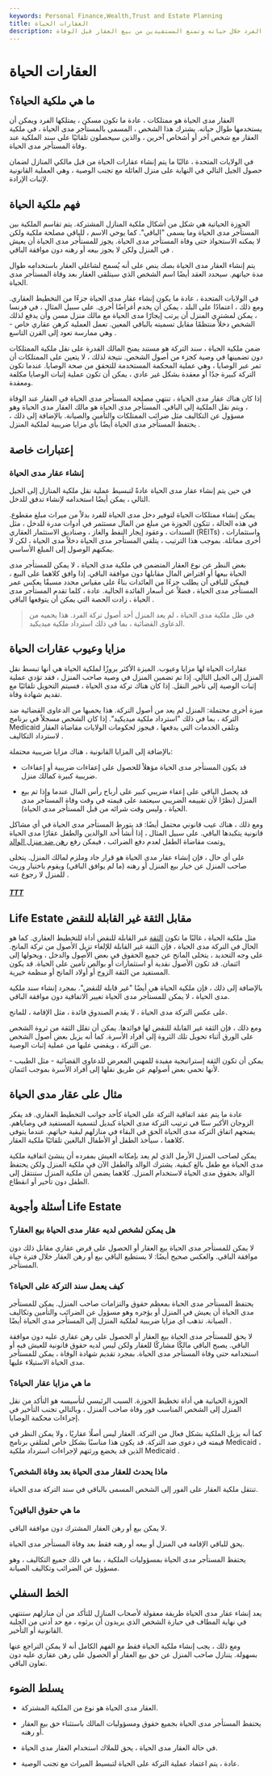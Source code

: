 ```yaml
---
keywords: Personal Finance,Wealth,Trust and Estate Planning
title: العقارات الحياة
description: تشير ملكية الحياة إلى الممتلكات التي يمتلكها الفرد خلال حياته وتمنع المستفيدين من بيع العقار قبل الوفاة.
---
```


# العقارات الحياة
## ما هي ملكية الحياة؟

العقار مدى الحياة هو ممتلكات ، عادة ما تكون مسكن ، يمتلكها الفرد ويمكن أن يستخدمها طوال حياته. يشترك هذا الشخص ، المسمى بالمستأجر مدى الحياة ، في ملكية العقار مع شخص آخر أو أشخاص آخرين ، والذين سيحصلون تلقائيًا على سند الملكية عند وفاة المستأجر مدى الحياة.

في الولايات المتحدة ، غالبًا ما يتم إنشاء عقارات الحياة من قبل مالكي المنازل لضمان حصول الجيل التالي في النهاية على منزل العائلة مع تجنب الوصية ، وهي العملية القانونية لإثبات الإرادة.

## فهم ملكية الحياة

الحوزة الحياتية هي شكل من أشكال ملكية المنازل المشتركة. يتم تقاسم الملكية بين المستأجر مدى الحياة وما يسمى "الباقي". كما يوحي الاسم ، للباقي مصلحة ملكية ولكن لا يمكنه الاستحواذ حتى وفاة المستأجر مدى الحياة. يجوز للمستأجر مدى الحياة أن يعيش في المنزل ولكن لا يجوز بيعه أو رهنه دون موافقة الباقي .

يتم إنشاء العقار مدى الحياة بصك ينص على أنه يُسمح لشاغلي العقار باستخدامه طوال مدة حياتهم. سيحدد العقد أيضًا اسم الشخص الذي سيتلقى العقار بعد وفاة المستأجر مدى الحياة.

في الولايات المتحدة ، عادة ما يكون إنشاء عقار مدى الحياة جزءًا من التخطيط العقاري. ومع ذلك ، اعتمادًا على البلد ، يمكن أن يخدم أغراضًا أخرى. على سبيل المثال ، في فرنسا ، يمكن لمشتري المنزل أن يرتب إيجارًا مدى الحياة مع مالك منزل مسن وأن يدفع لذلك الشخص دخلاً منتظمًا مقابل تسميته بالباقي المعين. تعمل العملية كرهن عقاري خاص - وهي ممارسة تعود إلى القرن التاسع .

ضمن ملكية الحياة ، سند التركة هو مستند يمنح المالك القدرة على نقل ملكية الممتلكات دون تضمينها في وصية كجزء من أصول الشخص. نتيجة لذلك ، لا يتعين على الممتلكات أن تمر عبر الوصايا ، وهي عملية المحكمة المستخدمة للتحقق من صحة الوصايا. عندما تكون التركة كبيرة جدًا أو معقدة بشكل غير عادي ، يمكن أن تكون عملية إثبات الوصايا مكلفة ومعقدة.

إذا كان هناك عقار مدى الحياة ، تنتهي مصلحة المستأجر مدى الحياة في العقار عند الوفاة ، ويتم نقل الملكية إلى الباقي. المستأجر مدى الحياة هو مالك العقار مدى الحياة وهو مسؤول عن التكاليف مثل ضرائب الممتلكات والتأمين والصيانة. بالإضافة إلى ذلك ، يحتفظ المستأجر مدى الحياة أيضًا بأي مزايا ضريبية لملكية المنزل .

## إعتبارات خاصة

### إنشاء عقار مدى الحياة

في حين يتم إنشاء عقار مدى الحياة عادةً لتبسيط عملية نقل ملكية المنازل إلى الجيل التالي ، يمكن أيضًا استخدامه لإنشاء تدفق للدخل.

يمكن إنشاء ممتلكات الحياة لتوفير دخل مدى الحياة للفرد بدلاً من ميراث مبلغ مقطوع. في هذه الحالة ، تتكون الحوزة من مبلغ من المال مستثمر في أدوات مدرة للدخل ، مثل السندات ، وعقود إيجار النفط والغاز ، وصناديق الاستثمار العقاري (REITs) ، واستثمارات أخرى مماثلة. بموجب هذا الترتيب ، يتلقى المستأجر مدى الحياة دخلاً مدى الحياة ، لكن لا يمكنهم الوصول إلى المبلغ الأساسي.

بغض النظر عن نوع العقار المتضمن في ملكية مدى الحياة ، لا يمكن للمستأجر مدى الحياة بيعها أو اقتراض المال مقابلها دون موافقة الباقي. إذا وافق كلاهما على البيع ، فيمكن للباقي أن يطلب جزءًا من العائدات بناءً على مقياس محدد مسبقًا يعكس عمر المستأجر مدى الحياة ، فضلاً عن أسعار الفائدة الحالية. عادة ، كلما تقدم المستأجر مدى الحياة ، زادت الحصة التي يمكن أن يتوقعها الباقي .

> في ظل ملكية مدى الحياة ، لم يعد المنزل أحد أصول تركة الفرد. هذا يحميه من الدعاوى القضائية ، بما في ذلك استرداد ملكية ميديكيد.

>

## مزايا وعيوب عقارات الحياة

عقارات الحياة لها مزايا وعيوب. الميزة الأكثر بروزًا لملكية الحياة هي أنها تبسط نقل المنزل إلى الجيل التالي. إذا تم تضمين المنزل في وصية صاحب المنزل ، فقد تؤدي عملية إثبات الوصية إلى تأخير النقل. إذا كان هناك تركة مدى الحياة ، فسيتم التحويل تلقائيًا مع تقديم شهادة وفاة.

ميزة أخرى محتملة: المنزل لم يعد من أصول التركة. هذا يحميها من الدعاوى القضائية ضد التركة ، بما في ذلك "استرداد ملكية ميديكيد". إذا كان الشخص مسجلاً في برنامج Medicaid وتلقى الخدمات التي يدفعها ، فيجوز لحكومات الولايات مقاضاة العقار لاسترداد التكاليف .

بالإضافة إلى المزايا القانونية ، هناك مزايا ضريبية محتملة:

- قد يكون المستأجر مدى الحياة مؤهلاً للحصول على إعفاءات ضريبية أو إعفاءات ضريبية كبيرة كمالك منزل.

- قد يحصل الباقي على إعفاء ضريبي كبير على أرباح رأس المال عندما وإذا تم بيع المنزل (نظرًا لأن تقييمه الضريبي سيعتمد على قيمته في وقت وفاة المستأجر مدى الحياة ، وليس وقت شرائه من قبل المستأجر مدى الحياة).

ومع ذلك ، هناك عيب قانوني محتمل أيضًا: قد يتورط المستأجر مدى الحياة في أي مشاكل قانونية يتكبدها الباقي. على سبيل المثال ، إذا أنشأ أحد الوالدين والطفل عقارًا مدى الحياة وتمت مقاضاة الطفل لعدم دفع الضرائب ، فيمكن رفع [رهن ضد منزل الوالد.](/lien)

على أي حال ، فإن إنشاء عقار مدى الحياة هو قرار جاد وملزم لمالك المنزل. يتخلى صاحب المنزل عن خيار بيع المنزل أو رهنه (ما لم يوافق الباقي) ويقوم باختيار وريث للمنزل لا رجوع عنه .

<h5> <a href=""> TTT </a> </h5>

## Life Estate مقابل الثقة غير القابلة للنقض

مثل ملكية الحياة ، غالبًا ما تكون [الثقة](/irrevocabletrust) غير القابلة للنقض أداة للتخطيط العقاري. كما هو الحال في التركة مدى الحياة ، فإن الثقة غير القابلة للإلغاء تزيل الأصول من تركة المانح. على وجه التحديد ، يتخلى المانح عن جميع الحقوق في بعض الأصول والدخل ، ويحولها إلى ائتمان. قد تكون الأصول نقدية أو استثمارات أو بوالص تأمين على الحياة. قد يكون المستفيد من الثقة الزوج أو أولاد المانح أو منظمة خيرية.

بالإضافة إلى ذلك ، فإن ملكية الحياة هي أيضًا "غير قابلة للنقض". بمجرد إنشاء سند ملكية مدى الحياة ، لا يمكن للمستأجر مدى الحياة تغيير الاتفاقية دون موافقة الباقي.

على عكس التركة مدى الحياة ، لا يقدم الصندوق فائدة ، مثل الإقامة ، للمانح.

ومع ذلك ، فإن الثقة غير القابلة للنقض لها فوائدها. يمكن أن تقلل الثقة من ثروة الشخص على الورق أثناء تحويل تلك الثروة إلى أفراد الأسرة. كما أنه يزيل بعض أصول الشخص من التركة ، ويقضي عليها من عملية إثبات الوصية.

يمكن أن تكون الثقة إستراتيجية مفيدة للمهني المعرض للدعاوى القضائية - مثل الطبيب - لأنها تحمي بعض أصولهم عن طريق نقلها إلى أفراد الأسرة بموجب ائتمان.

## مثال على عقار مدى الحياة

عادة ما يتم عقد اتفاقية التركة على الحياة كأحد جوانب التخطيط العقاري. قد يفكر الزوجان الأكبر سنًا في ترتيب التركة مدى الحياة كبديل لتسمية المستفيد في وصاياهم. يمنحهم اتفاق التركة مدى الحياة الحق في البقاء في منازلهم لبقية حياتهم. عندما يتوفى كلاهما ، سيأخذ الطفل أو الأطفال البالغين تلقائيًا ملكية العقار.

يمكن لصاحب المنزل الأرمل الذي لم يعد بإمكانه العيش بمفرده أن ينشئ اتفاقية ملكية مدى الحياة مع طفل بالغ كبقية. يشترك الوالد والطفل الآن في ملكية المنزل ولكن يحتفظ الوالد بحقوق مدى الحياة لاستخدام المنزل. كلاهما يضمن أن ملكية المنزل ستنتقل إلى الطفل دون تأخير أو انقطاع.

## أسئلة وأجوبة Life Estate

### هل يمكن لشخص لديه عقار مدى الحياة بيع العقار؟

لا يمكن للمستأجر مدى الحياة بيع العقار أو الحصول على قرض عقاري مقابل ذلك دون موافقة الباقي. والعكس صحيح أيضًا: لا يستطيع الباقي بيع أو رهن العقار خلال فترة حياة المستأجر.

### كيف يعمل سند التركة على الحياة؟

يحتفظ المستأجر مدى الحياة بمعظم حقوق والتزامات صاحب المنزل. يمكن للمستأجر مدى الحياة أن يعيش في المنزل أو يؤجره وهو مسؤول عن الضرائب والتأمين وتكاليف الصيانة. تذهب أي مزايا ضريبية لملكية المنزل إلى المستأجر مدى الحياة أيضًا .

لا يحق للمستأجر مدى الحياة بيع العقار أو الحصول على رهن عقاري عليه دون موافقة الباقي. يصبح الباقي مالكًا مشاركًا للعقار ولكن ليس لديه حقوق قانونية للعيش فيه أو استخدامه حتى وفاة المستأجر مدى الحياة. بمجرد تقديم شهادة الوفاة ، يمكن للمستأجر مدى الحياة الاستيلاء عليها.

### ما هي مزايا عقار الحياة؟

الحوزة الحياتية هي أداة تخطيط الحوزة. السبب الرئيسي لتأسيسه هو التأكد من نقل المنزل إلى الشخص المناسب فور وفاة صاحب المنزل ، وبالتالي تجنب التأخير في إجراءات محكمة الوصايا.

كما أنه يزيل الملكية بشكل فعال من التركة. العقار ليس أصلًا عقاريًا ، ولا يمكن النظر في قيمته في دعوى ضد التركة. قد يكون هذا مناسبًا بشكل خاص لمتلقي برنامج Medicaid ، الذين قد يخضع ورثتهم لإجراءات استرداد ملكية Medicaid .

### ماذا يحدث للعقار مدى الحياة بعد وفاة الشخص؟

تنتقل ملكية العقار على الفور إلى الشخص المسمى بالباقي في سند التركة مدى الحياة.

### ما هي حقوق الباقين؟

لا يمكن بيع أو رهن العقار المشترك دون موافقة الباقي.

يحق للباقي الإقامة في المنزل أو بيعه أو رهنه فقط بعد وفاة المستأجر مدى الحياة.

يحتفظ المستأجر مدى الحياة بمسؤوليات الملكية ، بما في ذلك جميع التكاليف ، وهو مسؤول عن الضرائب وتكاليف الصيانة.

## الخط السفلي

يعد إنشاء عقار مدى الحياة طريقة معقولة لأصحاب المنازل للتأكد من أن منازلهم ستنتهي في نهاية المطاف في حيازة الشخص الذي يريدون أن يرثوه ، مع حد أدنى من الجلبة القانونية أو التأخير.

ومع ذلك ، يجب إنشاء ملكية الحياة فقط مع الفهم الكامل أنه لا يمكن التراجع عنها بسهولة. يتنازل صاحب المنزل عن حق بيع العقار أو الحصول على رهن عقاري عليه دون تعاون الباقي.

## يسلط الضوء

- العقار مدى الحياة هو نوع من الملكية المشتركة.

- يحتفظ المستأجر مدى الحياة بجميع حقوق ومسؤوليات المالك باستثناء حق بيع العقار أو رهنه.

- في حالة العقار مدى الحياة ، يحق للملاك استخدام العقار مدى الحياة.

- عادة ، يتم اعتماد عملية التركة على الحياة لتبسيط الميراث مع تجنب الوصية.

